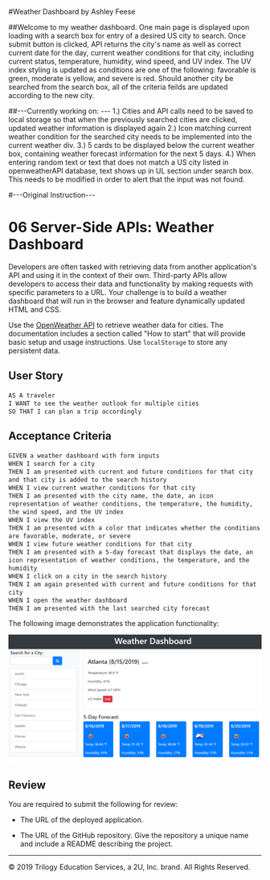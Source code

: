 #Weather Dashboard by Ashley Feese

##Welcome to my weather dashboard. One main page is displayed upon loading with a search box for entry of a desired US city to search. Once submit button is clicked, API returns the city's name as well as correct current date for the day, current weather conditions for that city, including current status, temperature, humidity, wind speed, and UV index. The UV index styling is updated as conditions are one of the following: favorable is green, moderate is yellow, and severe is red. Should another city be searched from the search box, all of the criteria feilds are updated according to the new city. 

##---Currently working on: ---
1.) Cities and API calls need to be saved to local storage so that when the previously searched cities are clicked, updated weather information is displayed again 
2.) Icon matching current weather condition for the searched city needs to be implemented into the current weather div.
3.) 5 cards to be displayed below the current weather box, containing weather forecast information for the next 5 days. 
4.) When entering random text or text that does not match a US city listed in openweatherAPI database, text shows up in UL section under search box. This needs to be modified in order to alert that the input was not found. 


#---Original Instruction---


# 06 Server-Side APIs: Weather Dashboard

Developers are often tasked with retrieving data from another application's API and using it in the context of their own. Third-party APIs allow developers to access their data and functionality by making requests with specific parameters to a URL. Your challenge is to build a weather dashboard that will run in the browser and feature dynamically updated HTML and CSS.

Use the [OpenWeather API](https://openweathermap.org/api) to retrieve weather data for cities. The documentation includes a section called "How to start" that will provide basic setup and usage instructions. Use `localStorage` to store any persistent data.

## User Story

```
AS A traveler
I WANT to see the weather outlook for multiple cities
SO THAT I can plan a trip accordingly
```

## Acceptance Criteria

```
GIVEN a weather dashboard with form inputs
WHEN I search for a city
THEN I am presented with current and future conditions for that city and that city is added to the search history
WHEN I view current weather conditions for that city
THEN I am presented with the city name, the date, an icon representation of weather conditions, the temperature, the humidity, the wind speed, and the UV index
WHEN I view the UV index
THEN I am presented with a color that indicates whether the conditions are favorable, moderate, or severe
WHEN I view future weather conditions for that city
THEN I am presented with a 5-day forecast that displays the date, an icon representation of weather conditions, the temperature, and the humidity
WHEN I click on a city in the search history
THEN I am again presented with current and future conditions for that city
WHEN I open the weather dashboard
THEN I am presented with the last searched city forecast
```

The following image demonstrates the application functionality:

![weather dashboard demo](./Assets/06-server-side-apis-homework-demo.png)

## Review

You are required to submit the following for review:

* The URL of the deployed application.

* The URL of the GitHub repository. Give the repository a unique name and include a README describing the project.

- - -
© 2019 Trilogy Education Services, a 2U, Inc. brand. All Rights Reserved.
